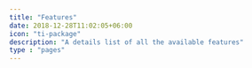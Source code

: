 ```yaml
---
title: "Features"
date: 2018-12-28T11:02:05+06:00
icon: "ti-package"
description: "A details list of all the available features"
type : "pages"
---
```

